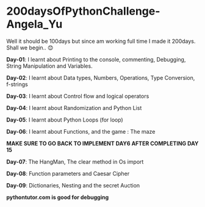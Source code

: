 # 200daysOfPythonChallenge-Angela_Yu
Well it should be 100days but since am working full time I made it 200days. Shall we begin.. 😊

**Day-01**: I learnt about Printing to the console, commenting, Debugging, String Manipulation and Variables.


**Day-02**: I learnt about Data types, Numbers, Operations, Type Conversion, f-strings


**Day-03**: I learnt about Control flow and logical operators



**Day-04**: I learnt about Randomization and Python List



**Day-05**: I learnt about Python Loops (for loop)


**Day-06**: I learnt about Functions, and the game : The maze


**MAKE SURE TO GO BACK TO IMPLEMENT DAY6 AFTER COMPLETING DAY 15**


**Day-07**: The HangMan, The clear method in Os import


**Day-08**: Function parameters and Caesar Cipher


**Day-09**: Dictionaries, Nesting and the secret Auction


**pythontutor.com is good for debugging**